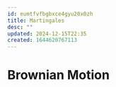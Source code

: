 ```yaml
---
id: eumtfvfbgbxce4gyu20x0zh
title: Martingales
desc: ""
updated: 2024-12-15T22:35
created: 1644620767113
---
```

# Brownian Motion

